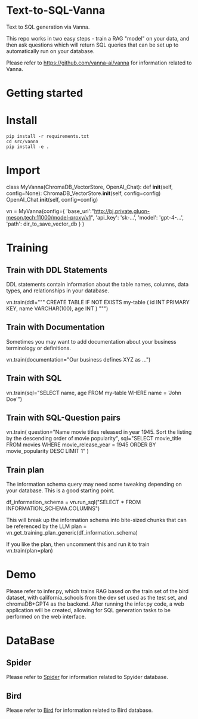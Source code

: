 # Text-to-SQL-Vanna
Text to SQL generation via Vanna.   

This repo works in two easy steps - train a RAG "model" on your data, and then ask questions which will return SQL queries that can be set up to automatically run on your database.

Please refer to  https://github.com/vanna-ai/vanna  for information related to Vanna.


# **Getting started**

# **Install**
    pip install -r requirements.txt
    cd src/vanna 
    pip install -e .

# **Import**

class MyVanna(ChromaDB_VectorStore, OpenAI_Chat):
    def __init__(self, config=None):
        ChromaDB_VectorStore.__init__(self, config=config)
        OpenAI_Chat.__init__(self, config=config)
        
vn = MyVanna(config={
                'base_url':"http://bj.private.gluon-meson.tech:11000/model-proxy/v1", 
                'api_key': 'sk-...', 
                'model': 'gpt-4-...',
                'path': dir_to_save_vector_db
                        }
                )
# **Training**
## **Train with DDL Statements**
DDL statements contain information about the table names, columns, data types, and relationships in your database.

vn.train(ddl="""
        CREATE TABLE IF NOT EXISTS my-table (
            id INT PRIMARY KEY,
            name VARCHAR(100),
            age INT
            )
     """)
## **Train with Documentation**
Sometimes you may want to add documentation about your business terminology or definitions.

vn.train(documentation="Our business defines XYZ as ...")

## **Train with SQL**

vn.train(sql="SELECT name, age FROM my-table WHERE name = 'John Doe'")

## **Train with SQL-Question pairs**
vn.train(
        question="Name movie titles released in year 1945. Sort the listing by the descending order of movie popularity",
         sql="SELECT movie_title FROM movies WHERE movie_release_year = 1945 ORDER BY movie_popularity DESC LIMIT 1"
         )
## **Train plan**
The information schema query may need some tweaking depending on your database. This is a good starting point.

df_information_schema = vn.run_sql("SELECT * FROM INFORMATION_SCHEMA.COLUMNS")

This will break up the information schema into bite-sized chunks that can be referenced by the LLM
plan = vn.get_training_plan_generic(df_information_schema)

If you like the plan, then uncomment this and run it to train
vn.train(plan=plan)


# **Demo**

Please refer to infer.py, which trains RAG based on the train set of the bird dataset, with california_schools from the dev set used as the test set, and chromaDB+GPT4 as the backend.
After running the infer.py code, a web application will be created, allowing for SQL generation tasks to be performed on the web interface.

# **DataBase**

## **Spider**
Please refer to  [Spider](https://yale-lily.github.io/spider) for information related to Spyider database.

## **Bird**
Please refer to  [Bird](https://bird-bench.github.io)  for information related to Bird database.
